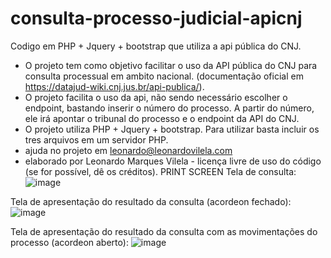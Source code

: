 # consulta-processo-judicial-apicnj
Codigo em PHP + Jquery + bootstrap que utiliza a api pública do CNJ. 
- O projeto tem como objetivo facilitar o uso da API pública do CNJ para consulta processual em ambito nacional. (documentação oficial em https://datajud-wiki.cnj.jus.br/api-publica/).
- O projeto facilita o uso da api, não sendo necessário escolher o endpoint, bastando inserir o número do processo. 
A partir do número, ele irá apontar o tribunal do processo e o endpoint da API do CNJ. 
- O projeto utiliza PHP + Jquery + bootstrap. Para utilizar basta incluir os tres arquivos em um servidor PHP.
- ajuda no projeto em leonardo@leonardovilela.com
- elaborado por Leonardo Marques Vilela - licença livre de uso do código (se for possível, dê os créditos).
PRINT SCREEN
Tela de consulta:
![image](https://github.com/leonardomv1981/consulta-processo-judicial-apicnj/assets/99840717/62519333-1dff-4df2-9054-cbcf3be78dc3)


Tela de apresentação do resultado da consulta (acordeon fechado):
![image](https://github.com/leonardomv1981/consulta-processo-judicial-apicnj/assets/99840717/c84730bf-a2ac-4abe-8241-d7d3e88a2125)


Tela de apresentação do resultado da consulta com as movimentações do processo (acordeon aberto):
![image](https://github.com/leonardomv1981/consulta-processo-judicial-apicnj/assets/99840717/ead5dd40-70b6-47e6-99c8-558f351279d5)


